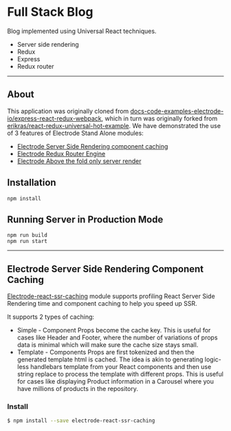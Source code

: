 # Full Stack Blog

Blog implemented using Universal React techniques.

* Server side rendering
* Redux
* Express
* Redux router

---

## About

This application was originally cloned from [docs-code-examples-electrode-io/express-react-redux-webpack](https://github.com/docs-code-examples-electrode-io/express-react-redux-webpack), which in turn was originally forked from [erikras/react-redux-universal-hot-example](https://github.com/erikras/react-redux-universal-hot-example). We have demonstrated the use of 3 features of Electrode Stand Alone modules:

* [Electrode Server Side Rendering component caching](https://github.com/electrode-io/electrode-react-ssr-caching)
* [Electrode Redux Router Engine](https://github.com/electrode-io/electrode-redux-router-engine)
* [Electrode Above the fold only server render](https://github.com/electrode-io/above-the-fold-only-server-render)

## Installation

```
npm install
```

## Running Server in Production Mode

```
npm run build
npm run start
```
---
## <a name="electrode-react-ssr-caching"></a>Electrode Server Side Rendering Component Caching ##

[Electrode-react-ssr-caching](https://github.com/electrode-io/electrode-react-ssr-caching) module supports profiling React Server Side Rendering time and component caching to help you speed up SSR.

It supports 2 types of caching:

* Simple - Component Props become the cache key. This is useful for cases like Header and Footer, where the number of variations of props data is minimal which will make sure the cache size stays small.
* Template - Components Props are first tokenized and then the generated template html is cached. The idea is akin to generating logic-less handlebars template from your React components and then use string replace to process the template with different props. This is useful for cases like displaying Product information in a Carousel where you have millions of products in the repository.

### Install
```bash
$ npm install --save electrode-react-ssr-caching
```
